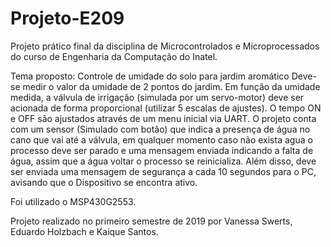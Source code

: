 # Projeto-E209
Projeto prático final da disciplina de Microcontrolados e Microprocessados do curso de Engenharia da Computação do Inatel.

Tema proposto: Controle de umidade do solo para jardim aromático
Deve-se medir o valor da umidade de 2 pontos do jardim. Em função da umidade medida, a válvula de irrigação (simulada por um servo-motor) deve ser acionada de forma proporcional (utilizar 5 escalas de ajustes). O tempo ON e OFF são ajustados através de um menu inicial via UART. O projeto conta com um sensor (Simulado com botão) que indica a presença de água no cano que vai até a válvula, em qualquer momento caso não exista agua o processo deve ser parado e uma mensagem enviada indicando a falta de água, assim que a água voltar o processo se reinicializa. Além disso, deve ser enviada uma mensagem de segurança a cada 10 segundos para o PC, avisando que o Dispositivo se encontra ativo.

Foi utilizado o MSP430G2553.

Projeto realizado no primeiro semestre de 2019 por Vanessa Swerts, Eduardo Holzbach e Kaique Santos.
